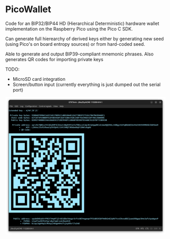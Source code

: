 # PicoWallet
Code for an BIP32/BIP44 HD (Hierarchical Deterministic) hardware wallet implementation on the Raspberry Pico using the Pico C SDK.

Can generate full hierearchy of derived keys either by generating new seed (using Pico's on board entropy sources) or from hard-coded seed. 

Able to generate and output BIP39-compliant mnemonic phrases. Also generates QR codes for importing private keys

TODO:
- MicroSD card integration
- Screen/button input (currently everything is just dumped out the serial port)

![Screenshot of serial terminal connected to PicoWallet](/images/serial_screenshot.png)
